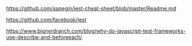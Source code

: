 https://github.com/sapegin/jest-cheat-sheet/blob/master/Readme.md

https://github.com/facebook/jest

https://www.bignerdranch.com/blog/why-do-javascript-test-frameworks-use-describe-and-beforeeach/
